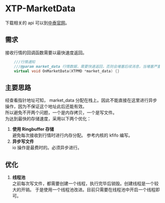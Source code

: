 # XTP-MarketData
下载相关的 api 可以到[中泰官网](https://xtp.zts.com.cn/)。

需求
---
接收行情的回调函数需要以最快速度返回。
```c++
	///行情通知
	///@param market_data 行情数据，需要快速返回，否则会堵塞后续消息，当堵塞严重时，会触发断线
	virtual void OnMarketData(XTPMD *market_data) {}
```
主要思路
---
经查看指针地址可知， market_data 分配在栈上。因此不能直接在这里进行异步操作，因为不保证这个地址此后还能有效。<br/>
所以避免不开两个问题，一个是内存拷贝，一个是写文件。<br/>
为达到最快的存储速度，采用以下两个优化：<br/>
1. **使用 Ringbuffer 存储**<br/>
避免每次接收到行情时进行内存分配。
参考内核的 kfifo 编写。
2. **异步写文件**<br/>
io 操作是最费时的。必须异步进行。

优化
---
1. **线程池**<br/>
之前每次写文件，都需要创建一个线程，执行完毕后销毁。创建线程是一个较大的开销。
于是使用一个线程池改进。目前只需要在线程池中开启一个线程即可。
